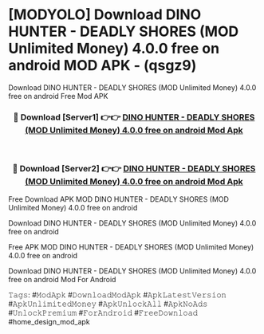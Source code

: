 # [MODYOLO] Download DINO HUNTER - DEADLY SHORES (MOD Unlimited Money) 4.0.0 free on android MOD APK - (qsgz9)
Download DINO HUNTER - DEADLY SHORES (MOD Unlimited Money) 4.0.0 free on android Free Mod APK

<div align="center">
<h3>🔴 Download [Server1] 👉👉 <a href="https://apk-comot.site?title=DINO_HUNTER_-_DEADLY_SHORES_(MOD_Unlimited_Money)_4.0.0_free_on_android">DINO HUNTER - DEADLY SHORES (MOD Unlimited Money) 4.0.0 free on android Mod Apk</a></h3><br>

<h3>🔴 Download [Server2] 👉👉 <a href="https://apk-comot.site?title=DINO_HUNTER_-_DEADLY_SHORES_(MOD_Unlimited_Money)_4.0.0_free_on_android">DINO HUNTER - DEADLY SHORES (MOD Unlimited Money) 4.0.0 free on android Mod Apk</a></h3>
</div>


Free Download APK MOD DINO HUNTER - DEADLY SHORES (MOD Unlimited Money) 4.0.0 free on android

Download DINO HUNTER - DEADLY SHORES (MOD Unlimited Money) 4.0.0 free on android 

Free APK MOD DINO HUNTER - DEADLY SHORES (MOD Unlimited Money) 4.0.0 free on android 

Download DINO HUNTER - DEADLY SHORES (MOD Unlimited Money) 4.0.0 free on android Mod For Android

𝚃𝚊𝚐𝚜: #𝙼𝚘𝚍𝙰𝚙𝚔 #𝙳𝚘𝚠𝚗𝚕𝚘𝚊𝚍𝙼𝚘𝚍𝙰𝚙𝚔 #𝙰𝚙𝚔𝙻𝚊𝚝𝚎𝚜𝚝𝚅𝚎𝚛𝚜𝚒𝚘𝚗 #𝙰𝚙𝚔𝚄𝚗𝚕𝚒𝚖𝚒𝚝𝚎𝚍𝙼𝚘𝚗𝚎𝚢 #𝙰𝚙𝚔𝚄𝚗𝚕𝚘𝚌𝚔𝙰𝚕𝚕 #𝙰𝚙𝚔𝙽𝚘𝙰𝚍𝚜 #𝚄𝚗𝚕𝚘𝚌𝚔𝙿𝚛𝚎𝚖𝚒𝚞𝚖 #𝙵𝚘𝚛𝙰𝚗𝚍𝚛𝚘𝚒𝚍 #𝙵𝚛𝚎𝚎𝙳𝚘𝚠𝚗𝚕𝚘𝚊𝚍 #home_design_mod_apk